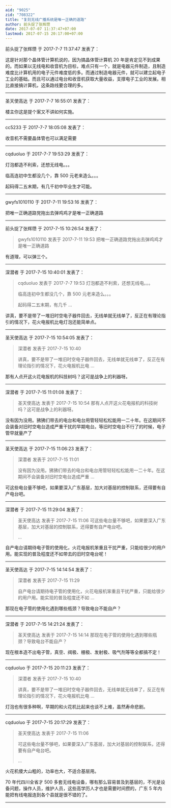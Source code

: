 ```yaml
---
aid: "9025"
zid: "708322"
title: "复刻无线广播系统是唯一正确的道路"
author: 前头捉了张辉瓒
date: 2017-07-07 11:37:47+07:00
lastmod: 2017-07-15 20:17:00+07:00
---
```


前头捉了张辉瓒 于 2017-7-7 11:37:47 发表了：

这是针对那个晶体管计算机说的，因为搞晶体管计算机 20 年是肯定见不到成果的。而如果以无线电和收音机为目标，难点只有一个，就是电器元件制造，且制造难度比计算机用的电子元件难度低的多。而通过制造电器元件，就可以建立起电子工业的基础。而且可以通过电台和收音机获取大量收益，支撑电子工业的发展。相比直接搞计算机，这条路线要合理的多。

---

圣天使高达 于 2017-7-7 16:55:01 发表了：

楼主你这是提个案又不讲如何实施。

---

cc5233 于 2017-7-7 18:05:08 发表了：

收音机不需要晶体管也可以满足需要

---

cqduoluo 于 2017-7-7 19:53:29 发表了：

灯泡都造不利索，还想无线电。。。

临高连初中生都没几个，靠 500 元老来造么。。。

起码得二五末期，有几千初中毕业生才可能。

---

gwyfs1010110 于 2017-7-11 19:53:16 发表了：

把唯一正确道路党拖出去弹鸡鸡才是唯一正确道路

---

前头捉了张辉瓒 于 2017-7-15 10:26:54 发表了：

> gwyfs1010110 发表于 2017-7-11 19:53 把唯一正确道路党拖出去弹鸡鸡才是唯一正确道路

有道理，可以弹三个。

---

深潜者 于 2017-7-15 10:40:01 发表了：

> cqduoluo 发表于 2017-7-7 19:53 灯泡都造不利索，还想无线电。。。
>
> 临高连初中生都没几个，靠 500 元老来造么。。。
>
> 起码得二五末期，有几千 ...

讲真，要不是带了一堆旧时空电子器件回去，无线单就无线单了，反正在有理论指引的情况下，花火电报机比电灯泡还能简单点。

---

圣天使高达 于 2017-7-15 10:54:05 发表了：

> 深潜者 发表于 2017-7-15 10:40
>
> 讲真，要不是带了一堆旧时空电子器件回去，无线单就无线单了，反正在有理论指引的情况下，花火电报机比电 ...

那有人点开这火花电报机的科技树吗？这可是战争上的利器呀。

---

深潜者 于 2017-7-15 11:01:08 发表了：

> 圣天使高达 发表于 2017-7-15 10:54 那有人点开这火花电报机的科技树吗？这可是战争上的利器呀。

没有因为没用。狒狒们带去的电台和电台用管轻轻松松能用一二十年。在这期间不会装备对旧时空电台造成严重干扰的早期电台。等旧时空电台不行了的时候，电子管早就量产了

---

圣天使高达 于 2017-7-15 11:06:23 发表了：

> 深潜者 发表于 2017-7-15 11:01
>
> 没有因为没用。狒狒们带去的电台和电台用管轻轻松松能用一二十年。在这期间不会装备对旧时空电台造成严重 ...

可这些电台量不够吧，如果要深入广东基层，加大对基层的控制联系，还得要有自产电台吧。

---

深潜者 于 2017-7-15 11:29:04 发表了：

> 圣天使高达 发表于 2017-7-15 11:06 可这些电台量不够吧，如果要深入广东基层，加大对基层的控制联系，还得要有自产电台吧。
>
> ...

自产电台请期待电子管的使用化，火花电报机笨重且干扰严重，只能给很少的用户用。能实现的普及程度还不如带去的旧时空电台呢！

---

圣天使高达 于 2017-7-15 14:14:54 发表了：

> 深潜者 发表于 2017-7-15 11:29
>
> 自产电台请期待电子管的使用化，火花电报机笨重且干扰严重，只能给很少的用户用。能实现的普及程度还不如 ...

那现在电子管的使用化遇到哪些瓶颈？导致电台不能自产？

---

深潜者 于 2017-7-15 14:21:24 发表了：

> 圣天使高达 发表于 2017-7-15 14:14 那现在电子管的使用化遇到哪些瓶颈？导致电台不能自产？

现在根本造不出电子管，真空、阀极、栅极、发射极、吸气剂等等全都搞不定！

---

cqduoluo 于 2017-7-15 20:11:23 发表了：

> 深潜者 发表于 2017-7-15 10:40
>
> 讲真，要不是带了一堆旧时空电子器件回去，无线单就无线单了，反正在有理论指引的情况下，花火电报机比电 ...

灯泡也有很多种啊，早期的和火花机比起来也谈不上难，虽然寿命悲剧。

---

cqduoluo 于 2017-7-15 20:17:29 发表了：

> 圣天使高达 发表于 2017-7-15 11:06
>
> 可这些电台量不够吧，如果要深入广东基层，加大对基层的控制联系，还得要有自产电台吧。
>
> ...

火花机傻大山粗的，功率也大，不适合基层用。

70 年代四川全省才 500 多套无线电设备，哪有那么容易普及到基层的，不光是设备问题，操作人员，维护人员，这些高学历人才也是需要时间攒的，广东 5 年内能把有线电报连到各个县就是很不错的了。

---
